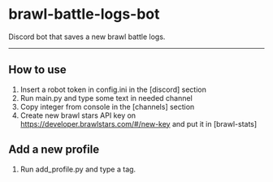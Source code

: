 # brawl-battle-logs-bot
Discord bot that saves a new brawl battle logs.
___
## How to use
1. Insert a robot token in config.ini in the [discord] section
2. Run main.py and type some text in needed channel
3. Copy integer from console in the [channels] section
4. Create new brawl stars API key on https://developer.brawlstars.com/#/new-key and put it in [brawl-stats]


## Add a new profile
1. Run add_profile.py and type a tag.
